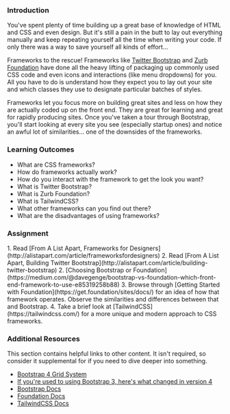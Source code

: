 ### Introduction

You've spent plenty of time building up a great base of knowledge of HTML and CSS and even design.  But it's still a pain in the butt to lay out everything manually and keep repeating yourself all the time when writing your code.  If only there was a way to save yourself all kinds of effort...

Frameworks to the rescue!  Frameworks like [Twitter Bootstrap](http://getbootstrap.com) and [Zurb Foundation](http://foundation.zurb.com) have done all the heavy lifting of packaging up commonly used CSS code and even icons and interactions (like menu dropdowns) for you.  All you have to do is understand how they expect you to lay out your site and which classes they use to designate particular batches of styles.

Frameworks let you focus more on building great sites and less on how they are actually coded up on the front end.  They are great for learning and great for rapidly producing sites.  Once you've taken a tour through Bootstrap, you'll start looking at every site you see (especially startup ones) and notice an awful lot of similarities... one of the downsides of the frameworks.

### Learning Outcomes

* What are CSS frameworks?
* How do frameworks actually work?
* How do you interact with the framework to get the look you want?
* What is Twitter Bootstrap?
* What is Zurb Foundation?
* What is TailwindCSS?
* What other frameworks can you find out there?
* What are the disadvantages of using frameworks?

### Assignment

<div class="lesson-content__panel" markdown="1">
1. Read [From A List Apart, Frameworks for Designers](http://alistapart.com/article/frameworksfordesigners)
2. Read [From A List Apart, Building Twitter Bootstrap](http://alistapart.com/article/building-twitter-bootstrap)
2. [Choosing Bootstrap or Foundation](https://medium.com/@davegenge/bootstrap-vs-foundation-which-front-end-framework-to-use-e85319258b88)
3. Browse through [Getting Started with Foundation](https://get.foundation/sites/docs/) for an idea of how that framework operates.  Observe the similarities and differences between that and Bootstrap.
4. Take a brief look at [TailwindCSS](https://tailwindcss.com/) for a more unique and modern approach to CSS frameworks.
</div>

### Additional Resources
This section contains helpful links to other content. It isn't required, so consider it supplemental for if you need to dive deeper into something.

* [Bootstrap 4 Grid System](https://www.w3schools.com/bootstrap4/bootstrap_grid_system.asp)
* [If you're used to using Bootstrap 3, here's what changed in version 4](https://www.bootstrapdash.com/bootstrap-3-vs-4/)
* [Bootstrap Docs](http://getbootstrap.com/)
* [Foundation Docs](http://foundation.zurb.com/)
* [TailwindCSS Docs](https://tailwindcss.com/)
